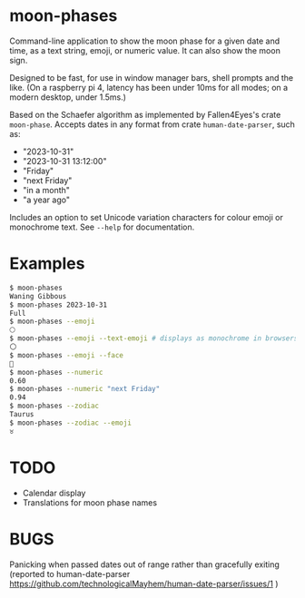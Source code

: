 moon-phases
===========

Command-line application to show the moon phase for a given date and time, as a
text string, emoji, or numeric value.  It can also show the moon sign.

Designed to be fast, for use in window manager bars, shell prompts and the like.
(On a raspberry pi 4, latency has been under 10ms for all modes; on a modern
desktop, under 1.5ms.)

Based on the Schaefer algorithm as implemented by Fallen4Eyes's crate `moon-phase`.
Accepts dates in any format from crate `human-date-parser`, such as:
 - "2023-10-31"
 - "2023-10-31 13:12:00"
 - "Friday"
 - "next Friday"
 - "in a month"
 - "a year ago"

Includes an option to set Unicode variation characters for colour emoji or
monochrome text.  See `--help` for documentation.

Examples
========
```sh
$ moon-phases
Waning Gibbous
$ moon-phases 2023-10-31
Full
$ moon-phases --emoji
🌕
$ moon-phases --emoji --text-emoji # displays as monochrome in browsers etc.
🌕︎
$ moon-phases --emoji --face
🌝
$ moon-phases --numeric
0.60
$ moon-phases --numeric "next Friday"
0.94
$ moon-phases --zodiac
Taurus
$ moon-phases --zodiac --emoji
♉
```

TODO
====

 - Calendar display
 - Translations for moon phase names

BUGS
====

Panicking when passed dates out of range rather than gracefully exiting
(reported to human-date-parser
https://github.com/technologicalMayhem/human-date-parser/issues/1 )
